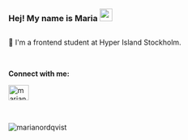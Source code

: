 <h3 align="left">Hej! My name is Maria <img src = "https://raw.githubusercontent.com/MartinHeinz/MartinHeinz/master/wave.gif" width = 25px> </h3>

##


🌱 I'm a frontend student at Hyper Island Stockholm. <br>

<br>

**Connect with me:**
<p align="left">
<a href="https://linkedin.com/in/marianordqvist1" target="blank"><img align="center" src="https://raw.githubusercontent.com/rahuldkjain/github-profile-readme-generator/master/src/images/icons/Social/linked-in-alt.svg" alt="marianordqvist1" height="30" width="40" /></a>
</p>
<br>
<p><img align="left" src="https://github-readme-stats.vercel.app/api/top-langs?username=marianordqvist&show_icons=true&locale=en&layout=compact" alt="marianordqvist" /></p>
